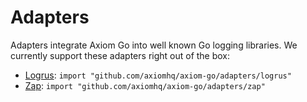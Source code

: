 # Adapters

Adapters integrate Axiom Go into well known Go logging libraries. We currently
support these adapters right out of the box:

* [Logrus](https://github.com/sirupsen/logrus): `import "github.com/axiomhq/axiom-go/adapters/logrus"`
* [Zap](https://github.com/uber-go/zap): `import "github.com/axiomhq/axiom-go/adapters/zap"`
